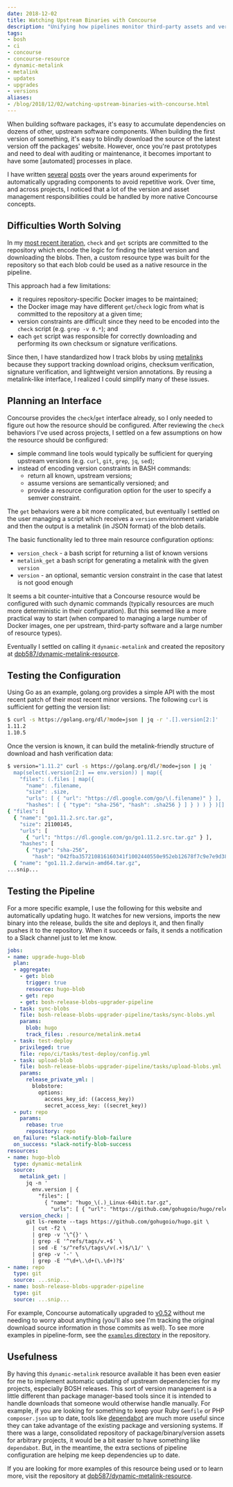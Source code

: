 ```yaml
---
date: 2018-12-02
title: Watching Upstream Binaries with Concourse
description: "Unifying how pipelines monitor third-party assets and versions."
tags:
- bosh
- ci
- concourse
- concourse-resource
- dynamic-metalink
- metalink
- updates
- upgrades
- versions
aliases:
- /blog/2018/12/02/watching-upstream-binaries-with-concourse.html
---
```


When building software packages, it's easy to accumulate dependencies on dozens of other, upstream software components. When building the first version of something, it's easy to blindly download the source of the latest version off the packages' website. However, once you're past prototypes and need to deal with auditing or maintenance, it becomes important to have some [automated] processes in place.

<!--more-->

I have written [several](https://dpb587.me/blog/2016/10/21/self-upgrading-packages-in-bosh-releases-part-2.html) [posts](https://dpb587.me/blog/2015/08/03/self-upgrading-packages-in-bosh-releases.html) over the years around experiments for automatically upgrading components to avoid repetitive work. Over time, and across projects, I noticed that a lot of the version and asset management responsibilities could be handled by more native Concourse concepts.


## Difficulties Worth Solving

In my [most recent iteration](https://dpb587.me/blog/2016/10/21/self-upgrading-packages-in-bosh-releases-part-2.html), `check` and `get` scripts are committed to the repository which encode the logic for finding the latest version and downloading the blobs. Then, a custom resource type was built for the repository so that each blob could be used as a native resource in the pipeline.

This approach had a few limitations:

 * it requires repository-specific Docker images to be maintained;
 * the Docker image may have different `get`/`check` logic from what is committed to the repository at a given time;
 * version constraints are difficult since they need to be encoded into the `check` script (e.g. `grep -v 0.*`); and
 * each `get` script was responsible for correctly downloading and performing its own checksum or signature verifications.

Since then, I have standardized how I track blobs by using [metalinks](https://dpb587.me/blog/2017/10/09/documenting-blobs-with-metalink-files.html) because they support tracking download origins, checksum verification, signature verification, and lightweight version annotations. By reusing a metalink-like interface, I realized I could simplify many of these issues.


## Planning an Interface

Concourse provides the `check`/`get` interface already, so I only needed to figure out how the resource should be configured. After reviewing the `check` behaviors I've used across projects, I settled on a few assumptions on how the resource should be configured:

 * simple command line tools would typically be sufficient for querying upstream versions (e.g. `curl`, `git`, `grep`, `jq`, `sed`);
 * instead of encoding version constraints in BASH commands:
    * return all known, upstream versions;
    * assume versions are semantically versioned; and
    * provide a resource configuration option for the user to specify a semver constraint.

The `get` behaviors were a bit more complicated, but eventually I settled on the user managing a script which receives a `version` environment variable and then the output is a metalink (in JSON format) of the blob details.

The basic functionality led to three main resource configuration options:

 * `version_check` - a bash script for returning a list of known versions
 * `metalink_get` a bash script for generating a metalink with the given `version`
 * `version` - an optional, semantic version constraint in the case that latest is not good enough

It seems a bit counter-intuitive that a Concourse resource would be configured with such dynamic commands (typically resources are much more deterministic in their configuration). But this seemed like a more practical way to start (when compared to managing a large number of Docker images, one per upstream, third-party software and a large number of resource types).

Eventually I settled on calling it `dynamic-metalink` and created the repository at [dpb587/dynamic-metalink-resource](https://github.com/dpb587/dynamic-metalink-resource).


## Testing the Configuration

Using Go as an example, golang.org provides a simple API with the most recent patch of their most recent minor versions. The following `curl` is sufficient for getting the version list:

```bash
$ curl -s https://golang.org/dl/?mode=json | jq -r '.[].version[2:]'
1.11.2
1.10.5
```

Once the version is known, it can build the metalink-friendly structure of download and hash verification data:

```bash
$ version="1.11.2" curl -s https://golang.org/dl/?mode=json | jq '
  map(select(.version[2:] == env.version)) | map({
    "files": (.files | map({
      "name": .filename,
      "size": .size,
      "urls": [ { "url": "https://dl.google.com/go/\(.filename)" } ],
      "hashes": [ { "type": "sha-256", "hash": .sha256 } ] } ) ) } )[]'
{ "files": [
  { "name": "go1.11.2.src.tar.gz",
    "size": 21100145,
    "urls": [
      { "url": "https://dl.google.com/go/go1.11.2.src.tar.gz" } ],
    "hashes": [
      { "type": "sha-256",
        "hash": "042fba357210816160341f1002440550e952eb12678f7c9e7e9d389437942550" } ] },
  { "name": "go1.11.2.darwin-amd64.tar.gz",
...snip...
```


## Testing the Pipeline

For a more specific example, I use the following for this website and automatically updating hugo. It watches for new versions, imports the new binary into the release, builds the site and deploys it, and then finally pushes it to the repository. When it succeeds or fails, it sends a notification to a Slack channel just to let me know.

```yaml
jobs:
- name: upgrade-hugo-blob
  plan:
  - aggregate:
    - get: blob
      trigger: true
      resource: hugo-blob
    - get: repo
    - get: bosh-release-blobs-upgrader-pipeline
  - task: sync-blobs
    file: bosh-release-blobs-upgrader-pipeline/tasks/sync-blobs.yml
    params:
      blob: hugo
      track_files: .resource/metalink.meta4
  - task: test-deploy
    privileged: true
    file: repo/ci/tasks/test-deploy/config.yml
  - task: upload-blob
    file: bosh-release-blobs-upgrader-pipeline/tasks/upload-blobs.yml
    params:
      release_private_yml: |
        blobstore:
          options:
            access_key_id: ((access_key))
            secret_access_key: ((secret_key))
  - put: repo
    params:
      rebase: true
      repository: repo
  on_failure: *slack-notify-blob-failure
  on_success: *slack-notify-blob-success
resources:
- name: hugo-blob
  type: dynamic-metalink
  source:
    metalink_get: |
      jq -n '
        env.version | {
          "files": [
            { "name": "hugo_\(.)_Linux-64bit.tar.gz",
              "urls": [ { "url": "https://github.com/gohugoio/hugo/releases/download/v\(.)/hugo_\(.)_Linux-64bit.tar.gz" } ] } ] }'
    version_check: |
      git ls-remote --tags https://github.com/gohugoio/hugo.git \
        | cut -f2 \
        | grep -v '\^{}' \
        | grep -E '^refs/tags/v.+$' \
        | sed -E 's/^refs\/tags\/v(.+)$/\1/' \
        | grep -v '-' \
        | grep -E '^\d+\.\d+(\.\d+)?$'
- name: repo
  type: git
  source: ...snip...
- name: bosh-release-blobs-upgrader-pipeline
  type: git
  source: ...snip...
```

For example, Concourse automatically upgraded to [v0.52](https://github.com/dpb587/dpb587.me/commit/db6a898c1bcb3ebbeff33d1cd161b115f42e7658) without me needing to worry about anything (you'll also see I'm tracking the original download source information in those commits as well). To see more examples in pipeline-form, see the [`examples` directory](https://github.com/dpb587/dynamic-metalink-resource/tree/master/examples) in the repository.


## Usefulness

By having this `dynamic-metalink` resource available it has been even easier for me to implement automatic updating of upstream dependencies for my projects, especially BOSH releases. This sort of version management is a little different than package manager-based tools since it is intended to handle downloads that someone would otherwise handle manually. For example, if you are looking for something to keep your Ruby `Gemfile` or PHP `composer.json` up to date, tools like [dependabot](https://dependabot.com/) are much more useful since they can take advantage of the existing package and versioning systems. If there was a large, consolidated repository of package/binary/version assets for arbitrary projects, it would be a bit easier to have something like `dependabot`. But, in the meantime, the extra sections of pipeline configuration are helping me keep dependencies up to date.

If you are looking for more examples of this resource being used or to learn more, visit the repository at [dpb587/dynamic-metalink-resource](https://github.com/dpb587/dynamic-metalink-resource).
